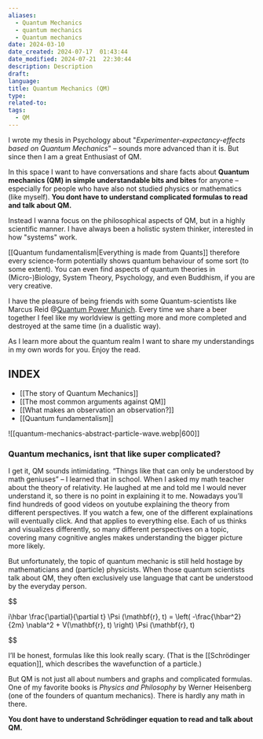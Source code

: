 ```yaml
---
aliases:
  - Quantum Mechanics
  - quantum mechanics
  - Quantum mechanics
date: 2024-03-10
date_created: 2024-07-17  01:43:44
date_modified: 2024-07-21  22:30:44
description: Description
draft: 
language: 
title: Quantum Mechanics (QM)
type: 
related-to: 
tags:
  - QM
---
```


I wrote my thesis in Psychology about "*Experimenter-expectancy-effects based on Quantum Mechanics*" – sounds more advanced than it is. But since then I am a great Enthusiast of QM.

In this space I want to have conversations and share facts about **Quantum mechanics (QM) in simple understandable bits and bites** for anyone – especially for people who have also not studied physics or mathematics (like myself). **You dont have to understand complicated formulas to read and talk about QM.**

Instead I wanna focus on the philosophical aspects of QM, but in a highly scientific manner. I have always been a holistic system thinker, interested in how "systems" work.


[[Quantum fundamentalism|Everything is made from Quants]] therefore every science-form potentially shows quantum behaviour of some sort (to some extent). You can even find aspects of quantum theories in (Micro-)Biology, System Theory, Psychology, and even Buddhism, if you are very creative.

I have the pleasure of being friends with some Quantum-scientists like Marcus Reid @[Quantum Power Munich](https://quantumpowermunich.de/). Every time we share a beer together I feel like my worldview is getting more and more completed and destroyed at the same time (in a dualistic way).

As I learn more about the quantum realm I want to share my understandings in my own words for you.
Enjoy the read. 

## INDEX

- [[The story of Quantum Mechanics]] 
- [[The most common arguments against QM]]
- [[What makes an observation an observation?]]
- [[Quantum fundamentalism]]


![[quantum-mechanics-abstract-particle-wave.webp|600]]




### Quantum mechanics, isnt that like super complicated?

I get it, QM sounds intimidating. 
“Things like that can only be understood by math geniuses” – I learned that in school. 
When I asked my math teacher about the theory of relativity. He laughed at me and told me I would never understand it, so there is no point in explaining it to me. Nowadays you’ll find hundreds of good videos on youtube explaining the theory from different perspectives. If you watch a few, one of the different explainations will eventually click. 
And that applies to everything else.
Each of us thinks and visualizes differently, so many different perspectives on a topic, covering many cognitive angles makes understanding the bigger picture more likely.

But unfortunately, the topic of quantum mechanic is still held hostage by  mathematicians and (particle) physicists. When those quantum scientists talk about QM, they often exclusively use language that cant be understood by the everyday person.


$$

i\hbar \frac{\partial}{\partial t} \Psi (\mathbf{r}, t) = \left( -\frac{\hbar^2}{2m} \nabla^2 + V(\mathbf{r}, t) \right) \Psi (\mathbf{r}, t)

$$


I’ll be honest, formulas like this look really scary.
(That is the [[Schrödinger equation]], which describes the wavefunction of a particle.)

But QM is not just all about numbers and graphs and complicated formulas. 
One of my favorite books is *Physics and Philosophy* by Werner Heisenberg (one of the founders of quantum mechanics).  There is hardly any math in there.

**You dont have to understand Schrödinger equation to read and talk about QM.**


